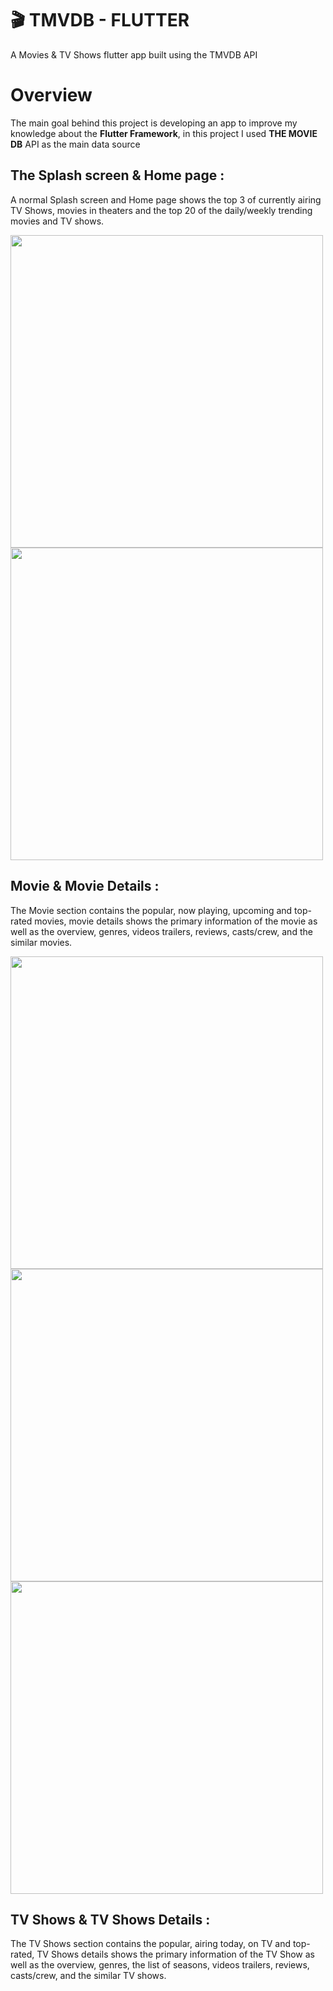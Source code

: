 # 🎬 TMVDB - FLUTTER

A Movies & TV Shows flutter app built using the TMVDB API

# Overview 

The main goal behind this project is developing an app to improve my knowledge about the **Flutter Framework**, in this project I used **THE MOVIE DB** API as the main data source


## The Splash screen & Home page :

A normal Splash screen and Home page shows the top 3 of currently airing TV Shows, movies in theaters and the top 20 of the daily/weekly trending movies and TV shows.


<img src="https://i.imgur.com/wGHzABt.gif" height="500em" /> <img src="https://i.imgur.com/6edOw7s.gif" height="500em" />



## Movie & Movie Details :

The Movie section contains the popular, now playing, upcoming and top-rated movies, movie details shows the primary information of the movie as well as the overview, genres, videos trailers, reviews, casts/crew, and the similar movies.

<img src="https://i.imgur.com/BsT8HLk.gif" height="500em" /> <img src="https://i.imgur.com/lmDcnzV.gif" height="500em" /> <img src="https://i.imgur.com/oZd6g0g.gif" height="500em" />



## TV Shows & TV Shows Details :

The TV Shows section contains the popular, airing today, on TV and top-rated, TV Shows details shows the primary information of the TV Show as well as the overview, genres, the list of seasons, videos trailers, reviews, casts/crew, and the similar TV shows.






